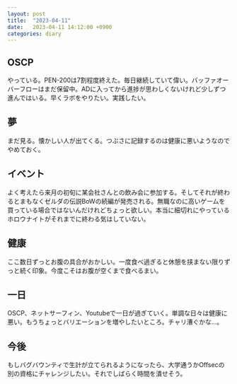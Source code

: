 ```yaml
---
layout: post
title:  "2023-04-11"
date:   2023-04-11 14:12:00 +0900
categories: diary
---
```


## OSCP
やっている。PEN-200は7割程度終えた。毎日継続していて偉い。バッファオーバーフローはまだ保留中。ADに入ってから進捗が思わしくないけれど少しずつ進んではいる。早くラボをやりたい。実践したい。

## 夢
まだ見る。懐かしい人が出てくる。つぶさに記録するのは健康に悪いようなのでやめておく。

## イベント
よく考えたら来月の初旬に某会社さんとの飲み会に参加する。そしてそれが終わるとまもなくゼルダの伝説BoWの続編が発売される。無職なのに高いゲームを買っている場合ではないんだけれどちょっと欲しい。本当に細切れにやっているホロウナイトがそれまでに終わる気はしていない。

## 健康
ここ数日ずっとお腹の具合がおかしい。一度食べ過ぎると休憩を挟まない限りずっと続く印象。今度こそはお腹が空くまで食べるまい。

## 一日
OSCP、ネットサーフィン、Youtubeで一日が過ぎていく。単調な日々は健康に悪い。もうちょっとバリエーションを増やしたいところ。チャリ漕ぐかな...。

## 今後
もしバグバウンティで生計が立てられるようになったら、大学通うかOffsecの別の資格にチャレンジしたい。それでしばらく時間を潰せそう。
